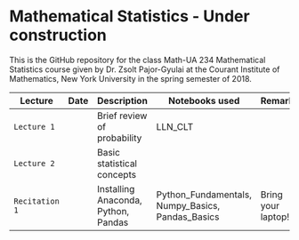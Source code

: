 # Mathematical Statistics - Under construction

This is the GitHub repository for the class Math-UA 234 Mathematical Statistics course given by Dr. Zsolt Pajor-Gyulai at the Courant Institute of Mathematics, New York University in the spring semester of 2018.

| Lecture | Date | Description | Notebooks used | Remark |
| --- | --- | --- | --- | --- |
| `Lecture 1`    | | Brief review of probability | LLN_CLT | | 
| `Lecture 2`    | | Basic statistical concepts | | |
| `Recitation 1` | | Installing Anaconda, Python, Pandas | Python_Fundamentals, Numpy_Basics, Pandas_Basics| Bring your laptop! |


